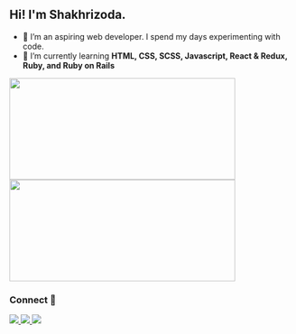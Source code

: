 ## Hi! I'm Shakhrizoda.
- :dizzy: I’m an aspiring web developer. I spend my days experimenting with code.
- :herb: I’m currently learning **HTML, CSS, SCSS, Javascript, React & Redux, Ruby, and Ruby on Rails**

<a href="https://github.com/shyusu4">
<img height="180em" width="400em" src="https://github-readme-stats.vercel.app/api?username=shyusu4&theme=dracula&show_icons=true" />
<img height="180em" width="400em" src="https://github-readme-stats.vercel.app/api/top-langs/?username=shyusu4&theme=dracula&layout=compact" />
</a>

### Connect :incoming_envelope:
<p>
<a href="https://www.linkedin.com/in/shakhrizoda-yusupova-789253229/" target="blank"><img src="https://img.shields.io/badge/LinkedIn-0077B5?style=for-the-badge&logo=linkedin&logoColor=white">
<a href="https://github.com/shyusu4" target="blank"><img src="https://img.shields.io/badge/GitHub-100000?style=for-the-badge&logo=github&logoColor=white">
<a href="#" target="blank"><img src="https://img.shields.io/badge/Twitter-1DA1F2?style=for-the-badge&logo=twitter&logoColor=white">
</p>
